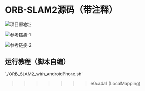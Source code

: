 # ORB-SLAM2源码（带注释）
![项目原地址](https://github.com/raulmur/ORB_SLAM2/tree/master)

![参考链接-1](https://blog.csdn.net/zardforever123/article/details/125044004?spm=1001.2014.3001.5506)


![参考链接-2](https://blog.csdn.net/Xu__Xiaoyang/article/details/126341556?spm=1001.2014.3001.5506)

## 运行教程（脚本自编）
'./ORB_SLAM2_with_AndroidPhone.sh'
>>>>>>> e0ca4a1 (LocalMapping)

